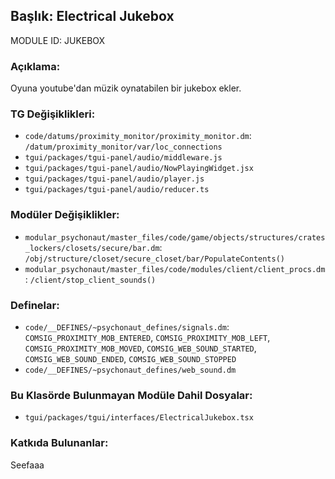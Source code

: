 ## Başlık: Electrical Jukebox

MODULE ID: JUKEBOX

### Açıklama:

Oyuna youtube'dan müzik oynatabilen bir jukebox ekler.

### TG Değişiklikleri:

- `code/datums/proximity_monitor/proximity_monitor.dm`: `/datum/proximity_monitor/var/loc_connections`
- `tgui/packages/tgui-panel/audio/middleware.js`
- `tgui/packages/tgui-panel/audio/NowPlayingWidget.jsx`
- `tgui/packages/tgui-panel/audio/player.js`
- `tgui/packages/tgui-panel/audio/reducer.ts`

### Modüler Değişiklikler:

- `modular_psychonaut/master_files/code/game/objects/structures/crates_lockers/closets/secure/bar.dm`: `/obj/structure/closet/secure_closet/bar/PopulateContents()`
- `modular_psychonaut/master_files/code/modules/client/client_procs.dm`: `/client/stop_client_sounds()`

### Definelar:

- `code/__DEFINES/~psychonaut_defines/signals.dm`: `COMSIG_PROXIMITY_MOB_ENTERED`, `COMSIG_PROXIMITY_MOB_LEFT`, `COMSIG_PROXIMITY_MOB_MOVED`, `COMSIG_WEB_SOUND_STARTED`, `COMSIG_WEB_SOUND_ENDED`, `COMSIG_WEB_SOUND_STOPPED`
- `code/__DEFINES/~psychonaut_defines/web_sound.dm`

### Bu Klasörde Bulunmayan Modüle Dahil Dosyalar:

- `tgui/packages/tgui/interfaces/ElectricalJukebox.tsx`

### Katkıda Bulunanlar:

Seefaaa
